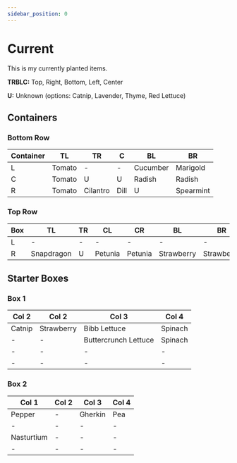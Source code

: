 ```yaml
---
sidebar_position: 0
---
```


# Current

This is my currently planted items.

**TRBLC:** Top, Right, Bottom, Left, Center

**U:** Unknown (options: Catnip, Lavender, Thyme, Red Lettuce)

## Containers

### Bottom Row

| Container | TL | TR | C | BL | BR |
| - | - | - | - | - | - |
| L | Tomato | - | - | Cucumber | Marigold |
| C | Tomato | U | U | Radish | Radish |
| R | Tomato | Cilantro | Dill | U | Spearmint |

### Top Row
| Box | TL | TR | CL | CR | BL | BR |
| - | - | - | - | - | - | - |
| L | - | - | - | - | - | - |
| R | Snapdragon | U | Petunia | Petunia | Strawberry | Strawberry |


## Starter Boxes

### Box 1

| Col 2 | Col 2 | Col 3 | Col 4 |
| - | - | - | - |
| Catnip | Strawberry | Bibb Lettuce | Spinach |
| - | - | Buttercrunch Lettuce | Spinach |
| - | - | - | - |
| - | - | - | - |

### Box 2

| Col 1 | Col 2 | Col 3 | Col 4 |
| - | - | - | - |
| Pepper | - | Gherkin | Pea |
| - | - | - | - |
| Nasturtium | - | - | - |
| - | - | - | - |

